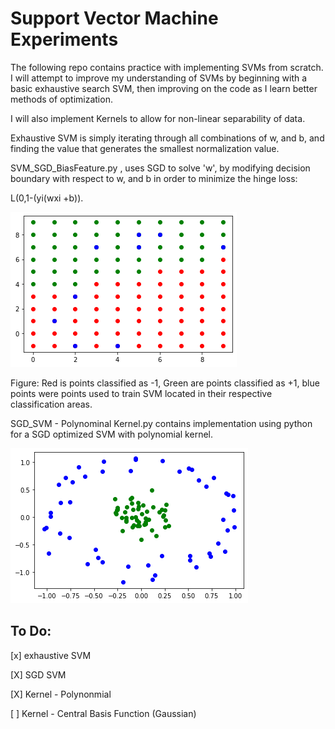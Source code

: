 # Support Vector Machine Experiments 
The following repo contains practice with implementing SVMs from scratch. I will attempt to improve my understanding of SVMs by beginning with a basic exhaustive search SVM, then improving on the code as I learn better methods of optimization. 

I will also implement Kernels to allow for non-linear separability of data. 

Exhaustive SVM is simply iterating through all combinations of w, and b, and finding the value that generates the smallest normalization value. 




SVM_SGD_BiasFeature.py , uses SGD to solve 'w', by modifying decision boundary with respect to w, and b in order to minimize the hinge loss:

L(0,1-(yi(wxi +b)). 

![SVM](/images/svm_graph.png)


Figure: Red is points classified as -1, Green are points classified as +1, blue points were points used to train SVM located in their respective classification areas. 


SGD_SVM - Polynominal Kernel.py contains implementation using python for a SGD optimized SVM with polynomial kernel. 

![SVM_kernel](/images/SVM_Polynomial_Kernel.png)


## To Do: 
[x] exhaustive SVM 

[X] SGD SVM 

[X] Kernel - Polynonmial 

[ ] Kernel - Central Basis Function (Gaussian) 

